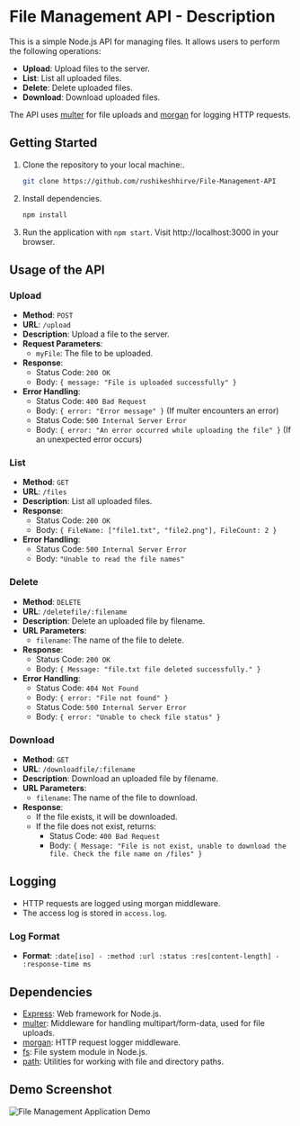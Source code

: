 
# File Management API - Description

This is a simple Node.js API for managing files. It allows users to perform the following operations:

- **Upload**: Upload files to the server.
- **List**: List all uploaded files.
- **Delete**: Delete uploaded files.
- **Download**: Download uploaded files.

The API uses [multer](https://www.npmjs.com/package/multer) for file uploads and [morgan](https://www.npmjs.com/package/morgan) for logging HTTP requests.

## Getting Started

1. Clone the repository to your local machine:.
   ```bash
   git clone https://github.com/rushikeshhirve/File-Management-API
2. Install dependencies.
   ```bash
   npm install

3. Run the application with `npm start`. Visit http://localhost:3000 in your browser.


## Usage of the API

### Upload
- **Method**: `POST`
- **URL**: `/upload`
- **Description**: Upload a file to the server.
- **Request Parameters**:
  - `myFile`: The file to be uploaded.
- **Response**:
  - Status Code: `200 OK`
  - Body: `{ message: "File is uploaded successfully" }`
- **Error Handling**:
  - Status Code: `400 Bad Request`
  - Body: `{ error: "Error message" }` (If multer encounters an error)
  - Status Code: `500 Internal Server Error`
  - Body: `{ error: "An error occurred while uploading the file" }` (If an unexpected error occurs)

### List
- **Method**: `GET`
- **URL**: `/files`
- **Description**: List all uploaded files.
- **Response**:
  - Status Code: `200 OK`
  - Body: `{ FileName: ["file1.txt", "file2.png"], FileCount: 2 }`
- **Error Handling**:
  - Status Code: `500 Internal Server Error`
  - Body: `"Unable to read the file names"`

### Delete
- **Method**: `DELETE`
- **URL**: `/deletefile/:filename`
- **Description**: Delete an uploaded file by filename.
- **URL Parameters**:
  - `filename`: The name of the file to delete.
- **Response**:
  - Status Code: `200 OK`
  - Body: `{ Message: "file.txt file deleted successfully." }`
- **Error Handling**:
  - Status Code: `404 Not Found`
  - Body: `{ error: "File not found" }`
  - Status Code: `500 Internal Server Error`
  - Body: `{ error: "Unable to check file status" }`

### Download
- **Method**: `GET`
- **URL**: `/downloadfile/:filename`
- **Description**: Download an uploaded file by filename.
- **URL Parameters**:
  - `filename`: The name of the file to download.
- **Response**:
  - If the file exists, it will be downloaded.
  - If the file does not exist, returns:
    - Status Code: `400 Bad Request`
    - Body: `{ Message: "File is not exist, unable to download the file. Check the file name on /files" }`

## Logging
- HTTP requests are logged using morgan middleware.
- The access log is stored in `access.log`.

### Log Format
- **Format**: `:date[iso] - :method :url :status :res[content-length] - :response-time ms`

## Dependencies
- [Express](https://www.npmjs.com/package/express): Web framework for Node.js.
- [multer](https://www.npmjs.com/package/multer): Middleware for handling multipart/form-data, used for file uploads.
- [morgan](https://www.npmjs.com/package/morgan): HTTP request logger middleware.
- [fs](https://nodejs.org/api/fs.html): File system module in Node.js.
- [path](https://nodejs.org/api/path.html): Utilities for working with file and directory paths.


## Demo Screenshot

![File Management Application Demo](screenshot.png)



